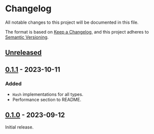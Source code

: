 # Changelog

All notable changes to this project will be documented in this file.

The format is based on [Keep a Changelog](https://keepachangelog.com/en/1.0.0/),
and this project adheres to [Semantic Versioning](https://semver.org/spec/v2.0.0.html).

## [Unreleased]

## [0.1.1] - 2023-10-11

### Added

- `Hash` implementations for all types.
- Performance section to README.

## [0.1.0] - 2023-09-12

Initial release.

[unreleased]: https://github.com/dtrifuno/quickdiv
[0.1.1]: https://github.com/dtrifuno/quickdiv/releases/tag/v0.1.1
[0.1.0]: https://github.com/dtrifuno/quickdiv/releases/tag/v0.1.0
